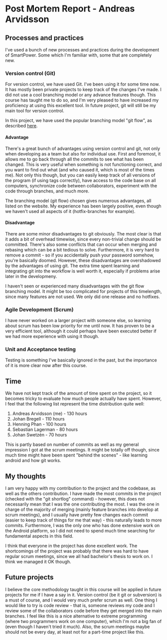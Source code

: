 Post Mortem Report - Andreas Arvidsson
======================================

## Processes and practices
I've used a bunch of new processes and practices during the development of SmartPower. Some which I'm familiar with, some that are completely new.

### Version control (Git)
For version control, we have used Git. I've been using it for some time now. It has mostly been private projects to keep track of the changes I've made. I did not use a cool branching model or any advance features though. This course has taught me to do so, and I'm very pleased to have increased my proficiency at using this excellent tool. In future project, git will still be my main tool for version control.

In this project, we have used the popular branching model "git flow", as described [here](http://nvie.com/posts/a-successful-git-branching-model/). 

#### Advantage
There's a great bunch of advantages using version control and git, not only when developing as a team but also for individual use. First and foremost, it allows me to go back through all the commits to see what has been changed. This is very useful when something is not functioning correct, and you want to find out what (and who caused it, which is most of the times me). Not only this though, but you can easily keep track of all versions of the program (if using tags correctly), have access to the code base on all computers, synchronize code between collaborators, experiment with the code through branches, and much more.

The branching model (git flow) chosen gives numerous advantages, all listed on the website. My experience has been largely positive, even though we haven't used all aspects of it (hotfix-branches for example).

#### Disadvantage
There are some minor disadvantages to git obviously. The most clear is that it adds a bit of overhead timewise, since every non-trivial change should be committed. There's also some conflicts that can occur when merging and rebasing which can be a bit tedious to solve. Furthermore, it is very hard to remove a commit - so if you accidentally push your password somehow, you're basically doomed. However, these disadvantages are overshadowed by the advantages of using git. The extra time spent learning and integrating git into the workflow is well worth it, especially if problems arise later in the developmeny.

I haven't seen or experienced many disadvantages with the git flow branching model. It might be too complicated for projects of this timelength, since many features are not used. We only did one release and no hotfixes.

### Agile Development (Scrum)
I have never worked on a larger project with someone else, so learning about scrum has been low priority for me until now. It has proven to be a very efficient tool, although it could perhaps have been executed better if we had more experience with using it though.

### Unit and Acceptance testing
Testing is something I've basically ignored in the past, but the importance of it is more clear now after this course.

## Time
We have not kept track of the amount of time spent on the project, so it becomes tricky to evaluate how much people actually have spent. However, I feel that the following list represent the time distribution quite well:
1. Andreas Arvidsson (me) - 130 hours
2. Johan Bregell - 110 hours
3. Henning Phan - 100 hours
4. Sebastian Lagerman - 80 hours
5. Johan Swetzén - 70 hours

This is partly based on number of commits as well as my general impression I got at the scrum meetings. It might be totally off though, since much time might have been spent "behind the scenes" - like learning android and how git works.

## My thoughts
I am very happy with my contribution to the project and the codebase, as well as the others contribution. I have made the most commits in the project (checked with the "git shortlog" command) - however, this does not necessarily mean that I was the one contributing the most. I was the one in charge of the majority of merging (mainly feature branches into develop at scrum meetings), and I usually have pretty few changes each commit (easier to keep track of things for me that way) - this naturally leads to more commits. Furthermore, I was the only one who has done extensive work on the Android platform, so I did not need to spend much time searching for fundamental aspects in this field.

I think that everyone in the project has done excellent work. The shortcomings of the project was probably that there was hard to have regular scrum meetings, since we all had bachelor's thesis to work on. I think we managed it OK though.

## Future projects
I believe the core methodology taught in this course will be applied in future projects for me if I have a say in it. Version control (be it git or subversion) is a must of course, and I would very much prefer scrum as well. One thing I would like to try is code review - that is, someone reviews my code and I review some of the collaborators code before they get merged into the main branches. I feel like this is a nice alternative to extreme programming (where two programmers work on one computer), which I'm not a big fan of (even though I haven't tried it much). Also, the scrum meetings maybe should not be every day, at least not for a part-time project like this.
